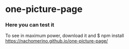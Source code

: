 # one-picture-page
### Here you can test it

To see in maximum power, download it and $ npm install
https://nachomerino.github.io/one-picture-page/
